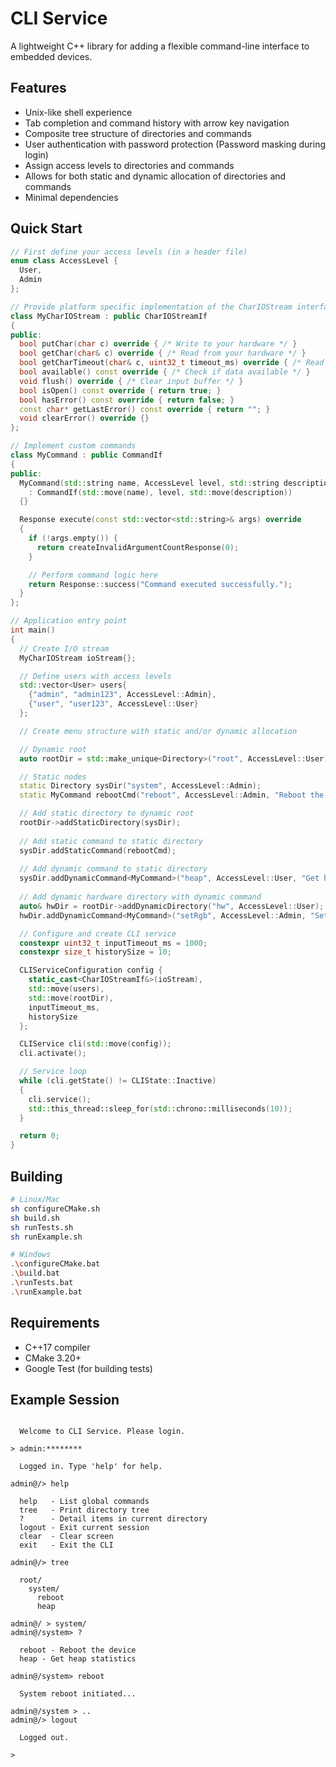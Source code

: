 # CLI Service

A lightweight C++ library for adding a flexible command-line interface to embedded devices.

## Features
- Unix-like shell experience
- Tab completion and command history with arrow key navigation
- Composite tree structure of directories and commands
- User authentication with password protection (Password masking during login)
- Assign access levels to directories and commands
- Allows for both static and dynamic allocation of directories and commands
- Minimal dependencies

## Quick Start
```cpp
// First define your access levels (in a header file)
enum class AccessLevel {
  User,
  Admin
};

// Provide platform specific implementation of the CharIOStream interface
class MyCharIOStream : public CharIOStreamIf
{
public:
  bool putChar(char c) override { /* Write to your hardware */ }
  bool getChar(char& c) override { /* Read from your hardware */ }
  bool getCharTimeout(char& c, uint32_t timeout_ms) override { /* Read with timeout */ }
  bool available() const override { /* Check if data available */ }
  void flush() override { /* Clear input buffer */ }
  bool isOpen() const override { return true; }
  bool hasError() const override { return false; }
  const char* getLastError() const override { return ""; }
  void clearError() override {}
};

// Implement custom commands
class MyCommand : public CommandIf
{
public:
  MyCommand(std::string name, AccessLevel level, std::string description = "")
    : CommandIf(std::move(name), level, std::move(description))
  {}

  Response execute(const std::vector<std::string>& args) override
  {
    if (!args.empty()) {
      return createInvalidArgumentCountResponse(0);
    }

    // Perform command logic here
    return Response::success("Command executed successfully.");
  }
};

// Application entry point
int main()
{
  // Create I/O stream
  MyCharIOStream ioStream{};

  // Define users with access levels
  std::vector<User> users{
    {"admin", "admin123", AccessLevel::Admin},
    {"user", "user123", AccessLevel::User}
  };

  // Create menu structure with static and/or dynamic allocation

  // Dynamic root
  auto rootDir = std::make_unique<Directory>("root", AccessLevel::User);

  // Static nodes
  static Directory sysDir("system", AccessLevel::Admin);
  static MyCommand rebootCmd("reboot", AccessLevel::Admin, "Reboot the device");

  // Add static directory to dynamic root
  rootDir->addStaticDirectory(sysDir);
    
  // Add static command to static directory
  sysDir.addStaticCommand(rebootCmd);
    
  // Add dynamic command to static directory
  sysDir.addDynamicCommand<MyCommand>("heap", AccessLevel::User, "Get heap statistics");
    
  // Add dynamic hardware directory with dynamic command
  auto& hwDir = rootDir->addDynamicDirectory("hw", AccessLevel::User);
  hwDir.addDynamicCommand<MyCommand>("setRgb", AccessLevel::Admin, "Set RGB LED color");

  // Configure and create CLI service
  constexpr uint32_t inputTimeout_ms = 1000;
  constexpr size_t historySize = 10;

  CLIServiceConfiguration config {
    static_cast<CharIOStreamIf&>(ioStream),
    std::move(users),
    std::move(rootDir),
    inputTimeout_ms,
    historySize
  };

  CLIService cli(std::move(config));
  cli.activate();

  // Service loop
  while (cli.getState() != CLIState::Inactive)
  {
    cli.service();
    std::this_thread::sleep_for(std::chrono::milliseconds(10));
  }

  return 0;
}
```

## Building
```bash
# Linux/Mac
sh configureCMake.sh
sh build.sh
sh runTests.sh
sh runExample.sh

# Windows
.\configureCMake.bat
.\build.bat
.\runTests.bat
.\runExample.bat
```

## Requirements
- C++17 compiler
- CMake 3.20+
- Google Test (for building tests)

## Example Session
```

  Welcome to CLI Service. Please login.

> admin:********

  Logged in. Type 'help' for help.

admin@/> help

  help   - List global commands
  tree   - Print directory tree
  ?      - Detail items in current directory
  logout - Exit current session
  clear  - Clear screen
  exit   - Exit the CLI

admin@/> tree

  root/
    system/
      reboot
      heap

admin@/ > system/
admin@/system> ?

  reboot - Reboot the device
  heap - Get heap statistics

admin@/system> reboot

  System reboot initiated...

admin@/system > ..
admin@/> logout

  Logged out.

> 
```
